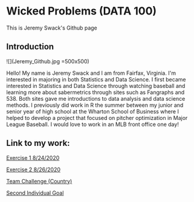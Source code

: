 # Wicked Problems (DATA 100)

This is Jeremy Swack's Github page

## Introduction

![](Jeremy_Github.jpg =500x500)

Hello! My name is Jeremy Swack and I am from Fairfax, Virginia. I'm interested in majoring in both Statistics and Data Science. I first became interested in Statistics and Data Science through watching baseball and learning more about sabermetrics through sites such as Fangraphs and 538. Both sites gave me introductions to data analysis and data science methods. I previously did work in R the summer between my junior and senior year of high school at the Wharton School of Business where I helped to develop a project that focused on pitcher optimization in Major League Baseball. I would love to work in an MLB front office one day!

## Link to my work:

[Exercise 1 8/24/2020](DATA_100_Day_1.md)

[Exercise 2 8/26/2020](DATA_100_Day_2.md)

[Team Challenge (Country)](DATA_100_team_challenge.md)

[Second Individual Goal](DATA_100_ind_stretch_goal_2.md)


